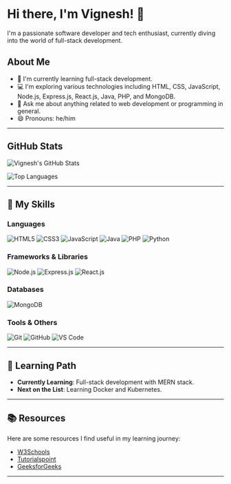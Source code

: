 <!-- Your Name -->
# Hi there, I'm Vignesh! 👋

I'm a passionate software developer and tech enthusiast, currently diving into the world of full-stack development.

## About Me

- 🌱 I'm currently learning full-stack development.
- 💻 I'm exploring various technologies including HTML, CSS, JavaScript, Node.js, Express.js, React.js, Java, PHP, and MongoDB.
- 💬 Ask me about anything related to web development or programming in general.
- 😄 Pronouns: he/him

---

## GitHub Stats

![Vignesh's GitHub Stats](https://github-readme-stats.vercel.app/api?username=Dev-VigneshG&show_icons=true&theme=dark)

![Top Languages](https://github-readme-stats.vercel.app/api/top-langs/?username=Dev-VigneshG&layout=compact&theme=dark)

---

## 🚀 My Skills

### Languages
![HTML5](https://img.shields.io/badge/-HTML5-E34F26?style=flat-square&logo=html5&logoColor=white)
![CSS3](https://img.shields.io/badge/-CSS3-1572B6?style=flat-square&logo=css3)
![JavaScript](https://img.shields.io/badge/-JavaScript-black?style=flat-square&logo=javascript)
![Java](https://img.shields.io/badge/-Java-black?style=flat-square&logo=java)
![PHP](https://img.shields.io/badge/-PHP-black?style=flat-square&logo=php)
![Python](https://img.shields.io/badge/-Python-black?style=flat-square&logo=python)

### Frameworks & Libraries
![Node.js](https://img.shields.io/badge/-Node.js-43853d?style=flat-square&logo=node.js&logoColor=white)
![Express.js](https://img.shields.io/badge/-Express.js-black?style=flat-square&logo=express&logoColor=white)
![React.js](https://img.shields.io/badge/-React.js-black?style=flat-square&logo=react&logoColor=61DAFB)

### Databases
![MongoDB](https://img.shields.io/badge/-MongoDB-black?style=flat-square&logo=mongodb)

### Tools & Others
![Git](https://img.shields.io/badge/-Git-black?style=flat-square&logo=git)
![GitHub](https://img.shields.io/badge/-GitHub-181717?style=flat-square&logo=github)
![VS Code](https://img.shields.io/badge/-VS%20Code-007ACC?style=flat-square&logo=visual-studio-code)

---

## 🌱 Learning Path

- **Currently Learning**: Full-stack development with MERN stack.
- **Next on the List**: Learning Docker and Kubernetes.

---

## 📚 Resources

Here are some resources I find useful in my learning journey:

- [W3Schools](https://www.w3schools.com/)
- [Tutorialspoint](https://www.tutorialspoint.com/)
- [GeeksforGeeks](https://www.geeksforgeeks.org/)

---



